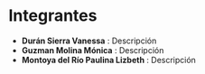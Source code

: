 # Integrantes
- **Durán Sierra Vanessa** : Descripción
- **Guzman Molina Mónica** : Descripción
- **Montoya del Río Paulina Lizbeth** : Descripción
